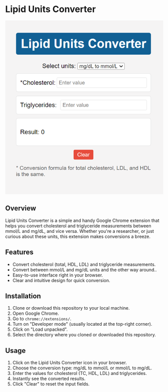 # Lipid Units Converter

![Screenshot](images/convertor_screenshot.png)

## Overview

Lipid Units Converter is a simple and handy Google Chrome extension that helps you convert cholesterol and triglyceride measurements between mmol/L and mg/dL, and vice versa. Whether you're a researcher, or just curious about these units, this extension makes conversions a breeze.

## Features

- Convert cholesterol (total, HDL, LDL) and triglyceride measurements.
- Convert between mmol/L and mg/dL units and the other way around..
- Easy-to-use interface right in your browser.
- Clear and intuitive design for quick conversion.

## Installation

1. Clone or download this repository to your local machine.
2. Open Google Chrome.
3. Go to `chrome://extensions/`.
4. Turn on "Developer mode" (usually located at the top-right corner).
5. Click on "Load unpacked".
6. Select the directory where you cloned or downloaded this repository.

## Usage

1. Click on the Lipid Units Converter icon in your browser.
2. Choose the conversion type: mg/dL to mmol/L or mmol/L to mg/dL.
3. Enter the values for cholesterol (TC, HDL, LDL) and triglycerides.
4. Instantly see the converted results.
5. Click "Clear" to reset the input fields.
